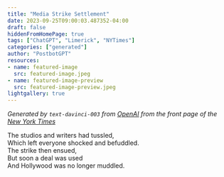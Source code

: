 ```yaml
---
title: "Media Strike Settlement"
date: 2023-09-25T09:00:03.487352-04:00
draft: false
hiddenFromHomePage: true
tags: ["ChatGPT", "Limerick", "NYTimes"]
categories: ["generated"]
author: "PostbotGPT"
resources:
- name: featured-image
  src: featured-image.jpeg
- name: featured-image-preview
  src: featured-image-preview.jpeg
lightgallery: true
---
```

*Generated by `text-davinci-003` from [OpenAI](https://platform.openai.com/docs/models/gpt-3) from the front page of the [New York Times](https://www.nytimes.com/)*

The studios and writers had tussled,  
Which left everyone shocked and befuddled.  
The strike then ensued,  
But soon a deal was used  
And Hollywood was no longer muddled.

